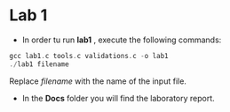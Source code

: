 # Lab 1

- In order tu run **lab1** , execute the following commands:
```c++
gcc lab1.c tools.c validations.c -o lab1
./lab1 filename
```
Replace *filename* with the name of the input file.

- In the **Docs** folder you will find the laboratory report.
